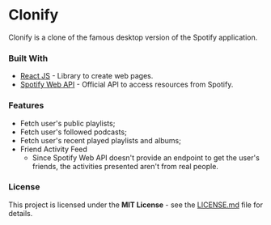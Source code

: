 # Clonify

Clonify is a clone of the famous desktop version of the Spotify application.

### Built With

- [React JS](https://reactjs.org/) - Library to create web pages.
- [Spotify Web API](https://developer.spotify.com/documentation/web-api/reference/) - Official API to access resources from Spotify.

### Features

- Fetch user's public playlists;
- Fetch user's followed podcasts;
- Fetch user's recent played playlists and albums;
- Friend Activity Feed
  - Since Spotify Web API doesn't provide an endpoint to get the user's friends, the activities presented aren't from real people.

### License

This project is licensed under the **MIT License** - see the [LICENSE.md](./LICENSE.md) file for details.

